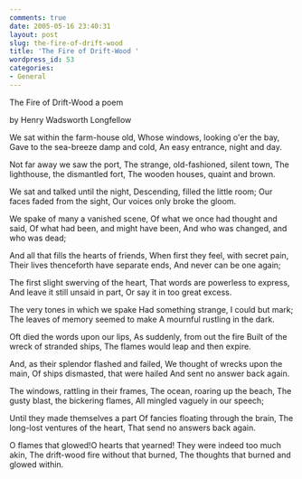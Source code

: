 ```yaml
---
comments: true
date: 2005-05-16 23:40:31
layout: post
slug: the-fire-of-drift-wood
title: 'The Fire of Drift-Wood '
wordpress_id: 53
categories:
- General
---
```


The Fire of Drift-Wood 
a poem

by Henry Wadsworth Longfellow

We sat within the farm-house old,
Whose windows, looking o'er the bay,
Gave to the sea-breeze damp and cold,
An easy entrance, night and day.

Not far away we saw the port,
The strange, old-fashioned, silent town,
The lighthouse, the dismantled fort,
The wooden houses, quaint and brown.

We sat and talked until the night,
Descending, filled the little room;
Our faces faded from the sight,
Our voices only broke the gloom.

We spake of many a vanished scene,
Of what we once had thought and said,
Of what had been, and might have been,
And who was changed, and who was dead;

And all that fills the hearts of friends,
When first they feel, with secret pain,
Their lives thenceforth have separate ends,
And never can be one again;

The first slight swerving of the heart,
That words are powerless to express,
And leave it still unsaid in part,
Or say it in too great excess.

The very tones in which we spake
Had something strange, I could but mark;
The leaves of memory seemed to make
A mournful rustling in the dark.

Oft died the words upon our lips,
As suddenly, from out the fire
Built of the wreck of stranded ships,
The flames would leap and then expire.

And, as their splendor flashed and failed,
We thought of wrecks upon the main,
Of ships dismasted, that were hailed
And sent no answer back again.

The windows, rattling in their frames,
The ocean, roaring up the beach,
The gusty blast, the bickering flames,
All mingled vaguely in our speech;

Until they made themselves a part
Of fancies floating through the brain,
The long-lost ventures of the heart,
That send no answers back again.

O flames that glowed!O hearts that yearned!
They were indeed too much akin,
The drift-wood fire without that burned,
The thoughts that burned and glowed within.
